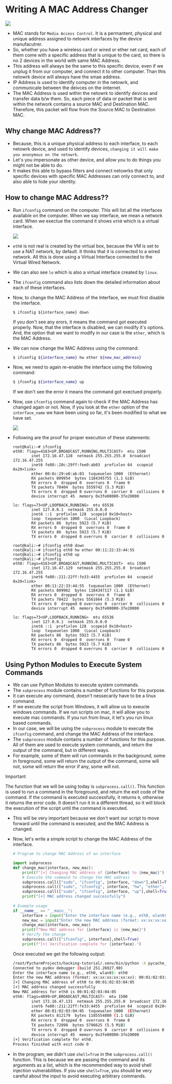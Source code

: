# Writing A MAC Address Changer

  ![](./../imgs/What-is-MAC-Address.jpeg)

- MAC stands for `Media Access Control`. It is a permantent, physical and unique address assigned to netowrk interfaces by the device manufacutrer.
- So, whether you have a wireless card or wired or ether net card, each of them come with a specific address that is unique to the card, so there is no 2 devices in the world with same MAC Address.
- This address will always be the same to this specific device, even if we unplug it from our computer, and connect it to other computer. Than this netowrk device will always have the smae address.
- IP Address is used to identify computer in the netowrk, and communicate between the deivces on the iinternet.
- The MAC Address is used within the netowrk to identify devices and transfer data b/w them. So, each piece of data or packet that is sent within the network contains a source MAC and Destination MAC. Therefore, this packet will flow from the Source MAC to Destination MAC.

## Why change MAC Address??

- Because, this is a unique physical address to each interface, to each netowrk device, and used to identify devices, `changing it will make you anonymous on the netowrk`.
- Let's you impersonate as other device, and allow you to do things you might not be able to do.
- It makes this able to bypass filters and connect netowrks that only specific devices with specific MAC Addresses can only connect to, and also able to hide your identity.

## How to change MAC Address??

- Run `ifconfig` command on the computer. This will list all the interfaces available on the computer. When we say interface, we mean a network card. When we exectue the command it shows `eth0` which is a virtual interface.

    ![](../imgs/Screenshot%202025-07-24%20at%204.58.09 AM.png)

- `eth0` is not real is created by the virtual box, because the VM is set to use a NAT network, by default. It thinks that it is connected to a wired network. All this is done using a Virtual Interface connected to the Virtual Wired Network.
- We can also see `lo` which is also a virtual interface created by `linux`.

- The `ifconfig` command also lists down the detailed information about each of these interfaces.

- Now, to change the MAC Address of the Interface, we must first disable the interface.

  ```shell
  $ ifconfig ${interface_name} down
  ```

  If you don't see any erors, it means the command got executed properly. Now, that the interface is disabled, we can modify it's options. And, the option that we want to modify in our case is the `ether`, which is the MAC Address.

- We can now change the MAC Address using the command:

  ```bash
  $ ifconfig ${interface_name} hw ether ${new_mac_address}
  ```

- Now, we need to again re-enable the interface using the following command:

  ```bash
  $ ifconfig ${interface_name} up
  ```

  If we don't see the error it means the command got exectued properly.

- Now, use `ifconfig` command again to check if the MAC Address has changed again or not. Now, if you look at the `ether` option of the `interface_name` we have been using so far, it's been modified to what we have set.

  ![](../imgs/Screenshot%202025-07-24%20at%206.49.53 AM.png)

- Following are the proof for proper execution of these statements:

    ```shell
    root@kali:~# ifconfig
    eth0: flags=4163<UP,BROADCAST,RUNNING,MULTICAST>  mtu 1500
            inet 172.16.47.128  netmask 255.255.255.0  broadcast 172.16.47.255
            inet6 fe80::20c:29ff:fee0:ab03  prefixlen 64  scopeid 0x20<link>
            ether 00:0c:29:e0:ab:03  txqueuelen 1000  (Ethernet)
            RX packets 809954  bytes 1184345755 (1.1 GiB)
            RX errors 0  dropped 0  overruns 0  frame 0
            TX packets 70404  bytes 5559742 (5.3 MiB)
            TX errors 0  dropped 0 overruns 0  carrier 0  collisions 0
            device interrupt 45  memory 0x3fe00000-3fe20000  

    lo: flags=73<UP,LOOPBACK,RUNNING>  mtu 65536
            inet 127.0.0.1  netmask 255.0.0.0
            inet6 ::1  prefixlen 128  scopeid 0x10<host>
            loop  txqueuelen 1000  (Local Loopback)
            RX packets 86  bytes 5923 (5.7 KiB)
            RX errors 0  dropped 0  overruns 0  frame 0
            TX packets 86  bytes 5923 (5.7 KiB)
            TX errors 0  dropped 0 overruns 0  carrier 0  collisions 0

    root@kali:~# ifconfig eth0 down
    root@kali:~# ifconfig eth0 hw ether 00:11:22:33:44:55
    root@kali:~# ifconfig eth0 up
    root@kali:~# ifconfig
    eth0: flags=4163<UP,BROADCAST,RUNNING,MULTICAST>  mtu 1500
            inet 172.16.47.129  netmask 255.255.255.0  broadcast 172.16.47.255
            inet6 fe80::211:22ff:fe33:4455  prefixlen 64  scopeid 0x20<link>
            ether 00:11:22:33:44:55  txqueuelen 1000  (Ethernet)
            RX packets 809962  bytes 1184347117 (1.1 GiB)
            RX errors 0  dropped 0  overruns 0  frame 0
            TX packets 70422  bytes 5561664 (5.3 MiB)
            TX errors 0  dropped 0 overruns 0  carrier 0  collisions 0
            device interrupt 45  memory 0x3fe00000-3fe20000  

    lo: flags=73<UP,LOOPBACK,RUNNING>  mtu 65536
            inet 127.0.0.1  netmask 255.0.0.0
            inet6 ::1  prefixlen 128  scopeid 0x10<host>
            loop  txqueuelen 1000  (Local Loopback)
            RX packets 86  bytes 5923 (5.7 KiB)
            RX errors 0  dropped 0  overruns 0  frame 0
            TX packets 86  bytes 5923 (5.7 KiB)
            TX errors 0  dropped 0 overruns 0  carrier 0  collisions 0

    ```

## Using Python Modules to Execute System Commands

- We can use Python Modules to execute system commands.
- The `subprocess` module contains a number of functions for this purpose.
- It can execute any command, doesn't nessecarily have to be a linux command.
- If we execute the script from Windows, it will allow us to exeucte windows commands. If we run scripts on mac, it will allow you to execute mac commands. If you run from linux, it let's you run linux based commands.
- In our case, we will be using the `subprocess` module to execute the `ifconfig` command, and change the MAC Address of the interface.
- The `subprocess` module contains a number of functions for this purpose. All of them are used to execute system commands, and return the output of the command, but in different ways.
- For example, some of them will run commands in the background, some in foreground, some will return the output of the command, some will not, some will return the error if any, some will not.

>[!IMPORTANT]
>The function that we will be using today is `subprocess.call()`. This function is used to run a command in the foreground, and return the exit code of the command. If the command is executed successfully, it returns `0`, otherwise it returns the error code.
>It doesn't run it in a different thread, so it will block the execution of the script until the command is executed.

- This will be very important because we don't want our script to move forward until the command is executed, and the MAC Address is changed.

- Now, let's write a simple script to change the MAC Address of the interface.

    ```python
    # Program to change MAC Address of an interface

    import subprocess
    def change_mac(interface, new_mac):
        print(f"[+] Changing MAC address of {interface} to {new_mac}")
        # Execute the command to change the MAC address
        subprocess.call(["sudo", "ifconfig", interface, "down"],shell=True)
        subprocess.call(["sudo", "ifconfig", interface, "hw", "ether", new_mac],shell=True)
        subprocess.call(["sudo", "ifconfig", interface, "up"],shell=True)
        print("[+] MAC address changed successfully")
        
    # Example usage
    if __name__ == "__main__":
        interface = input("Enter the interface name (e.g., eth0, wlan0): ")
        new_mac = input("Enter the new MAC address (format: xx:xx:xx:xx:xx:xx): ")
        change_mac(interface, new_mac)
        print(f"New MAC address for {interface} is {new_mac}")
        # Verify the change
        subprocess.call(["ifconfig", interface],shell=True)
        print(f"[+] Verification complete for {interface}.")
    ```

  Once executed we get the following output:

    ```bash
    /root/PycharmProjects/hacking-tutorial/.venv/bin/python -X pycache_prefix=/root/.cache/JetBrains/PyCharmCE2025.1/cpython-cache /root/.local/share/JetBrains/Toolbox/apps/pycharm-community/plugins/python-ce/helpers/pydev/pydevd.py --multiprocess --qt-support=auto --client 127.0.0.1 --port 40183 --file /root/PycharmProjects/hacking-tutorial/mac-address-change.py 
    Connected to pydev debugger (build 251.26927.90)
    Enter the interface name (e.g., eth0, wlan0): eth0
    Enter the new MAC address (format: xx:xx:xx:xx:xx:xx): 00:01:02:03:04:05
    [+] Changing MAC address of eth0 to 00:01:02:03:04:05
    [+] MAC address changed successfully
    New MAC address for eth0 is 00:01:02:03:04:05
    eth0: flags=4099<UP,BROADCAST,MULTICAST>  mtu 1500
            inet 172.16.47.131  netmask 255.255.255.0  broadcast 172.16.47.255
            inet6 fe80::211:22ff:fe33:4455  prefixlen 64  scopeid 0x20<link>
            ether 00:01:02:03:04:05  txqueuelen 1000  (Ethernet)
            RX packets 812179  bytes 1185554880 (1.1 GiB)
            RX errors 0  dropped 0  overruns 0  frame 0
            TX packets 72098  bytes 5796625 (5.5 MiB)
            TX errors 0  dropped 0 overruns 0  carrier 0  collisions 0
            device interrupt 45  memory 0x3fe00000-3fe20000  
    [+] Verification complete for eth0.
    Process finished with exit code 0
    ```

- In the program, we didn't use `shell=True` in the `subprocess.call()` function. This is because we are passing the command and its arguments as a list, which is the recommended way to avoid shell injection vulnerabilities. If you use `shell=True`, you should be very careful about the input to avoid executing arbitrary commands.